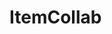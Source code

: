 # ItemCollab

<div id="sprites"></div> 
<script> 
  async function fetchimages(path = 'https:<!--api.github.com/repos/MilesFarber/ItemCollab/contents/items') { 
    const response = await fetch(path); 
    const data = await response.json(); 
    for (const file of data) { 
      if (file.type === 'file' && file.name.endsWith('.png')) { 
        const img = new Image(); 
        img.onload = function() { 
          console.log('Checking if image is 16x16'); 
          if (img.width === 16 && img.height === 16) { 
            console.log(file.name + ' is 16x16'); 
            document.getElementById('sprites').appendChild(img); 
          } else { 
            console.log(file.name + ' is not 16x16'); 
          } 
        }; 
        img.src = file.download_url; 
        img.alt = file.name; 
      } else if (file.type === 'dir') { 
        await fetchimages(file.url); 
      } 
    } 
  }
  window.onload = fetchimages; 
</script>